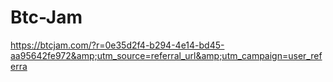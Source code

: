 # Btc-Jam
https://btcjam.com/?r=0e35d2f4-b294-4e14-bd45-aa95642fe972&amp;utm_source=referral_url&amp;utm_campaign=user_referra
